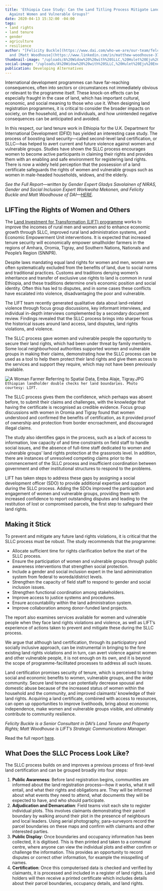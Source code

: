 ```yaml
---
title: 'Ethiopia Case Study: Can the Land Titling Process Mitigate Land-Related Violence
  Against Women and Vulnerable Groups?'
date: 2020-04-13 15:32:00 -04:00
tags:
- land rights
- land tenure
- gender
- agriculture
- resilience
author: "[Felicity Buckle](https://www.dai.com/who-we-are/our-team/felcity-buckle)
  and [Matt Woodhouse](https://www.linkedin.com/in/matthew-woodhouse-37062326/)"
thumbnail-image: "/uploads/A%20Widow%20%20with%20SLLC,%20Hulet%20Eju%20Enese,%20Amhara%20.JPG"
social-image: "/uploads/A%20Widow%20%20with%20SLLC,%20Hulet%20Eju%20Enese,%20Amhara%20-64aae3.JPG"
publication: Developing Alternatives
---
```


International development programmes can have far-reaching consequences, often into sectors or circumstances not immediately obvious or relevant to the programme itself. These knock-on effects can be especially fraught in the case of land, which has important cultural, economic, and social meaning to those who use it. When designing land registration programmes, it is critical to consider the broader impacts on society, on the household, and on individuals, and how unintended negative consequences can be anticipated and avoided.

In this respect, our land tenure work in Ethiopia for the U.K. Department for International Development (DFID) has yielded an interesting case study. The process of boosting land security—called second-level land certification, or SLLC—has helped to avert current and future violence against women and vulnerable groups. Studies have shown the SLLC process encourages women to become active participants in claiming their rights and provides them with an enabling and safe environment for registering land rights. There is now a widely held perception that the possession of a land certificate safeguards the rights of women and vulnerable groups such as women in male-headed households, widows, and the elderly.





*See the Full Report—written by Gender Expert Gladys Savolainen of NIRAS, Gender and Social Inclusion Expert Workwoha Mekonen, and Felicity Buckle and Matt Woodhouse of DAI—[HERE](/uploads/Preventing%20and%20Mitigating%20Land%20Certification%20Related%20Violence%20against%20women%20and%20VGs.pdf).*
 
## LIFTing the Rights of Women and Others

The [Land Investment for Transformation (LIFT) programme](https://www.dai.com/our-work/projects/ethiopia-land-investment-transformation-lift) works to improve the incomes of rural men and women and to enhance economic growth through SLLC, improved rural land administration systems, and Economic Empowerment Unit interventions. It is expected that increased tenure security will economically empower smallholder farmers in the regions of Amhara, Oromia, Tigray, and Southern Nations, Nationals and People’s Region (SNNPR).

Despite laws mandating equal land rights for women and men, women are often systematically excluded from the benefits of land, due to social norms and traditional practices. Customs and traditions denying women’s inheritance and transfer of exclusive use rights to land is common in rural Ethiopia, and these traditions determine one’s economic position and social identity. Often this has led to disputes, and in some cases these conflicts have escalated into violence, disadvantaging the poor and vulnerable.     

The LIFT team recently generated qualitative data about land-related violence through focus group discussions, key informant interviews, and individual in-depth interviews complemented by a secondary document review. Findings revealed that the SLLC process brings into sharper focus the historical issues around land access, land disputes, land rights violations, and violence. 

The SLLC process gave women and vulnerable people the opportunity to secure their land rights, which had been under threat by family members. Some local neighbourhood authorities supported women and vulnerable groups in making their claims, demonstrating how the SLLC process can be used as a tool to help them protect their land rights and give them access to the services and support they require, which may not have been previously available.

![A Woman Farmer  Referring  to  Spatial Data, Emba Alaje, Tigray.JPG](/uploads/A%20Woman%20Farmer%20%20Referring%20%20to%20%20Spatial%20Data,%20Emba%20Alaje,%20Tigray.JPG)`Ethiopian landholder double checks her land boundaries. Photo courtesy: LIFT.`

The SLLC process gives them the confidence, which perhaps was absent before, to submit their claims and challenges, with the knowledge that having the certificate is recognised as credible evidence. Focus group discussions with women in Oromia and Tigray found that women understood and confirmed the benefits of certification, as it provided proof of ownership and protection from border encroachment, and discouraged illegal claims.  

The study also identifies gaps in the process, such as a lack of access to information, low capacity of and time constraints on field staff to handle social issues, and the absence of full-time staff dedicated to women and vulnerable groups’ land rights protection at the grassroots level. In addition, there are instances of unresolved competing claims prior to the commencement of the SLLC process and insufficient coordination between government and other institutional structures to respond to the problems. 

LIFT has taken steps to address these gaps by assigning a social development officer (SDO) to provide additional expertise and support during the SLLC process. Adding the SDOs improved the participation and engagement of women and vulnerable groups, providing them with increased confidence to report outstanding disputes and leading to the restitution of lost or compromised parcels, the first step to safeguard their land rights.

## Making it Stick 

To prevent and mitigate any future land rights violations, it is critical that the SLLC process must be robust. The study recommends that the programme: 

* Allocate sufficient time for rights clarification before the start of the SLLC process.
* Ensure the participation of women and vulnerable groups through public awareness interventions that strengthen social protection.
* Include a gender and social inclusion expert in the land administration system from federal to woreda/district levels.
* Strengthen the capacity of field staff to respond to gender and social inclusion issues.
* Strengthen functional coordination among stakeholders.
* Improve access to justice systems and procedures.
* Ensure accountability within the land administration system.
* Improve collaboration among donor-funded land projects.

The report also examines services available for women and vulnerable people when they face land rights violations and violence, as well as LIFT’s experience of actions taken to prevent and mitigate these during the SLLC process.   

We argue that although land certification, through its participatory and socially inclusive approach, can be instrumental in bringing to the fore existing land rights violations and in turn, can avert violence against women and other vulnerable people, it is not enough on its own, and it is beyond the scope of programme-facilitated processes to address all such issues. 

Land certification promises security of tenure, which is perceived to bring social and economic benefits to women, vulnerable groups, and the wider community. Secure land tenure can potentially decrease spousal and domestic abuse because of the increased status of women within the household and the community, and improved claimants’ knowledge of their land rights. Acquiring a land certificate, combined with access to resources, can open up opportunities to improve livelihoods, bring about economic independence, make women and vulnerable groups visible, and ultimately contribute to community resilience. 

*Felicity Buckle is a Senior Consultant in DAI’s Land Tenure and Property Rights; Matt Woodhouse is LIFT’s Strategic Communications Manager.* 

Read the full report [here](/uploads/Preventing%20and%20Mitigating%20Land%20Certification%20Related%20Violence%20against%20women%20and%20VGs.pdf).

<aside>
 <h2>What Does the SLLC Process Look Like?</h2> 
<p>The SLLC process builds on and improves a previous process of first-level land certification and can be grouped broadly into four steps:</p>
<ol>
<li>
  <strong>Public Awareness</strong>: Before land registration begins, communities are informed about the land registration process—how it works, what it will entail, and what their rights and obligations are. They will be informed about what events they need to attend, what documents they will be expected to have, and who should participate.
</li>

<li>
  <strong>Adjudication and Demarcation</strong>: Field teams visit each site to register individual plots. This involves claimants demonstrating their parcel boundary by walking around their plot in the presence of neighbours and local leaders. Using aerial photography, para-surveyors record the parcel boundaries on these maps and confirm with claimants and other interested parties.
</li>

<li>
  <strong>Public Display</strong>: Once boundaries and occupancy information has been collected, it is digitised. This is then printed and taken to a communal centre, where anyone can view the individual plots and either confirm or challenge the information. This provides an opportunity to record disputes or correct other information, for example the misspelling of names.
</li>
  
<li>
  <strong>Certification</strong>: Once this computerised data is checked and verified by claimants, it is processed and included in a register of land rights. Land holders will then receive a printed certificate which includes details about their parcel boundaries, occupancy details, and land rights.
</li>
</ol>
</aside>